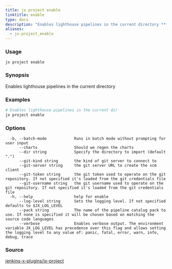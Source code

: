```yaml
---
title: jx project enable
linktitle: enable
type: docs
description: "Enables lighthouse pipelines in the current directory ***Aliases**: dump*"
aliases:
  - jx-project_enable
---
```


### Usage

```
jx project enable
```

### Synopsis

Enables lighthouse pipelines in the current directory

### Examples

  ```bash
  # Enables lighthouse pipelines in the current dir
  jx project enable

  ```
### Options

```
  -b, --batch-mode            Runs in batch mode without prompting for user input
      --charts                Should we regen the charts
      --dir string            Specify the directory to import (default ".")
      --git-kind string       the kind of git server to connect to
      --git-server string     the git server URL to create the scm client
      --git-token string      the git token used to operate on the git repository. If not specified it's loaded from the git credentials file
      --git-username string   the git username used to operate on the git repository. If not specified it's loaded from the git credentials file
  -h, --help                  help for enable
      --log-level string      Sets the logging level. If not specified defaults to $JX_LOG_LEVEL
      --pack string           The name of the pipeline catalog pack to use. If none is specified it will be chosen based on matching the source code languages
      --verbose               Enables verbose output. The environment variable JX_LOG_LEVEL has precedence over this flag and allows setting the logging level to any value of: panic, fatal, error, warn, info, debug, trace
```



### Source

[jenkins-x-plugins/jx-project](https://github.com/jenkins-x-plugins/jx-project)
